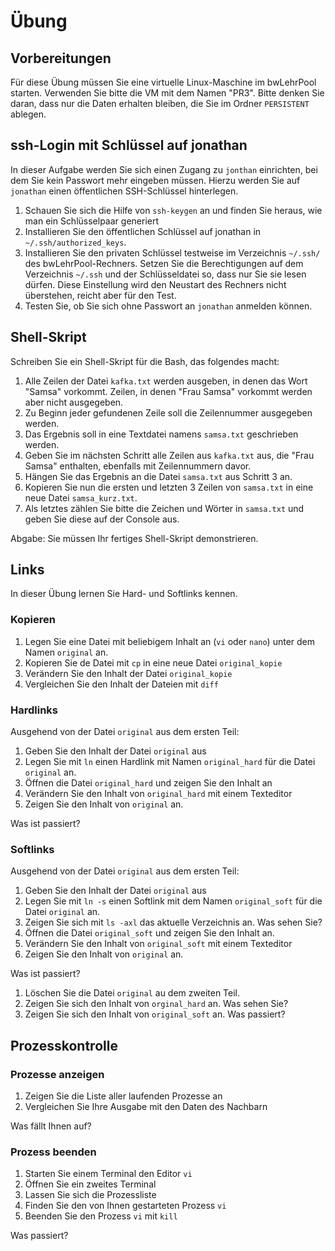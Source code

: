 # Übung

## Vorbereitungen
Für diese Übung müssen Sie eine virtuelle Linux-Maschine im bwLehrPool starten. Verwenden Sie bitte die VM mit dem Namen "PR3". Bitte denken Sie daran, dass nur die Daten erhalten bleiben, die Sie im Ordner `PERSISTENT` ablegen.


## ssh-Login mit Schlüssel auf jonathan
In dieser Aufgabe werden Sie sich einen Zugang zu `jonthan` einrichten, bei dem Sie kein Passwort mehr eingeben müssen. Hierzu werden Sie auf `jonathan` einen öffentlichen SSH-Schlüssel hinterlegen.

  1. Schauen Sie sich die Hilfe von `ssh-keygen` an und finden Sie heraus, wie man ein Schlüsselpaar generiert
  2. Installieren Sie den öffentlichen Schlüssel auf jonathan in `~/.ssh/authorized_keys`.
  3. Installieren Sie den privaten Schlüssel testweise im Verzeichnis `~/.ssh/` des bwLehrPool-Rechners. Setzen Sie die Berechtigungen auf dem Verzeichnis `~/.ssh` und der Schlüsseldatei so, dass nur Sie sie lesen dürfen. Diese Einstellung wird den Neustart des Rechners nicht überstehen, reicht aber für den Test.
  4. Testen Sie, ob Sie sich ohne Passwort an `jonathan` anmelden können.


## Shell-Skript
Schreiben Sie ein Shell-Skript für die Bash, das folgendes macht:

  1. Alle Zeilen der Datei `kafka.txt` werden ausgeben, in denen das Wort "Samsa" vorkommt. Zeilen, in denen "Frau Samsa" vorkommt werden aber nicht ausgegeben.
  2. Zu Beginn jeder gefundenen Zeile soll die Zeilennummer ausgegeben werden.
  3. Das Ergebnis soll in eine Textdatei namens `samsa.txt` geschrieben werden.
  4. Geben Sie im nächsten Schritt alle Zeilen aus `kafka.txt` aus, die "Frau Samsa" enthalten, ebenfalls mit Zeilennummern davor.
  5. Hängen Sie das Ergebnis an die Datei `samsa.txt` aus Schritt 3 an.
  6. Kopieren Sie nun die ersten und letzten 3 Zeilen von `samsa.txt` in eine neue Datei `samsa_kurz.txt`.
  7. Als letztes zählen Sie bitte die Zeichen und Wörter in `samsa.txt` und geben Sie diese auf der Console aus.

Abgabe: Sie müssen Ihr fertiges Shell-Skript demonstrieren.


## Links
In dieser Übung lernen Sie Hard- und Softlinks kennen.

### Kopieren

  1. Legen Sie eine Datei mit beliebigem Inhalt an (`vi` oder `nano`) unter dem Namen `original` an.
  2. Kopieren Sie de Datei mit `cp` in eine neue Datei `original_kopie`
  3. Verändern Sie den Inhalt der Datei `original_kopie`
  4. Vergleichen Sie den Inhalt der Dateien mit `diff`

### Hardlinks
Ausgehend von der Datei `original` aus dem ersten Teil:

  1. Geben Sie den Inhalt der Datei `original` aus
  2. Legen Sie mit `ln` einen Hardlink mit Namen `original_hard` für die Datei `original` an.
  3. Öffnen die Datei `original_hard` und zeigen Sie den Inhalt an
  4. Verändern Sie den Inhalt von `original_hard` mit einem Texteditor
  5. Zeigen Sie den Inhalt von `original` an. 

Was ist passiert?

### Softlinks
Ausgehend von der Datei `original` aus dem ersten Teil:

  1. Geben Sie den Inhalt der Datei `original` aus
  2. Legen Sie mit `ln -s` einen Softlink mit dem Namen `original_soft` für die Datei `original` an.
  3. Zeigen Sie sich mit `ls -axl` das aktuelle Verzeichnis an. Was sehen Sie?
  4. Öffnen die Datei `original_soft` und zeigen Sie den Inhalt an.
  5. Verändern Sie den Inhalt von `original_soft` mit einem Texteditor
  6. Zeigen Sie den Inhalt von `original` an. 

Was ist passiert?
 
  1. Löschen Sie die Datei `original` au dem zweiten Teil.
  2. Zeigen Sie sich den Inhalt von `orginal_hard` an. Was sehen Sie?
  2. Zeigen Sie sich den Inhalt von `original_soft` an. Was passiert?


## Prozesskontrolle

### Prozesse anzeigen

  1. Zeigen Sie die Liste aller laufenden Prozesse an
  2. Vergleichen Sie Ihre Ausgabe mit den Daten des Nachbarn

Was fällt Ihnen auf?


### Prozess beenden

  1. Starten Sie einem Terminal den Editor `vi`
  2. Öffnen Sie ein zweites Terminal
  3. Lassen Sie sich die Prozessliste 
  4. Finden Sie den von Ihnen gestarteten Prozess `vi`
  5. Beenden Sie den Prozess `vi` mit `kill`

Was passiert?


